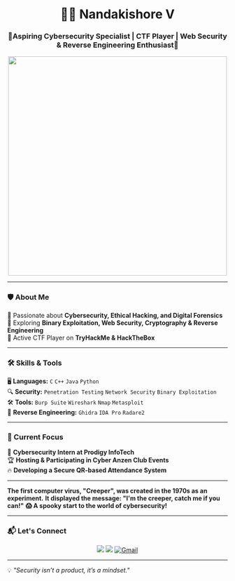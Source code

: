 <h1 align="center">👨‍💻 Nandakishore V</h1>
<h3 align="center">🚀Aspiring Cybersecurity Specialist | CTF Player | Web Security & Reverse Engineering Enthusiast🔐</h3>

<p align="center">
  <img src="https://github.com/NandakishoreV/NandakishoreV/assets/cybersecurity.gif" width="500"/>
</p>

---

### 🛡️ About Me  
🔹 Passionate about **Cybersecurity, Ethical Hacking, and Digital Forensics**  
🔹 Exploring **Binary Exploitation, Web Security, Cryptography & Reverse Engineering**  
🔹 Active CTF Player on **TryHackMe & HackTheBox**  

---

### 🛠️ Skills & Tools  
🖥️ **Languages:** `C` `C++` `Java` `Python`  
🔍 **Security:** `Penetration Testing` `Network Security` `Binary Exploitation`  
🛠️ **Tools:** `Burp Suite` `Wireshark` `Nmap` `Metasploit`  
🔎 **Reverse Engineering:** `Ghidra` `IDA Pro` `Radare2`  

---

### 📌 Current Focus  
🚀 **Cybersecurity Intern at Prodigy InfoTech**  
🏆 **Hosting & Participating in Cyber Anzen Club Events**  
🔥 **Developing a Secure QR-based Attendance System**  

---

**The first computer virus, "Creeper", was created in the 1970s as an experiment.**
**It displayed the message: "I'm the creeper, catch me if you can!"**
**😱 A spooky start to the world of cybersecurity!**

---

### 📬 Let's Connect  
<p align="center">
  <a href="https://www.linkedin.com/in/nkofficial"><img src="https://img.shields.io/badge/LinkedIn-blue?style=for-the-badge&logo=linkedin"></a>
  <a href="https://www.instagram.com/ascend_x/"><img src="https://img.shields.io/badge/Instagram-purple?style=for-the-badge&logo=instagram"></a>
  <a href="mailto:kishore181206@gmail.com">
  <img src="https://img.shields.io/badge/Email-red?style=for-the-badge&logo=gmail" alt="Gmail"/>
</a>
</p>

---

💡 *"Security isn’t a product, it’s a mindset."*  

